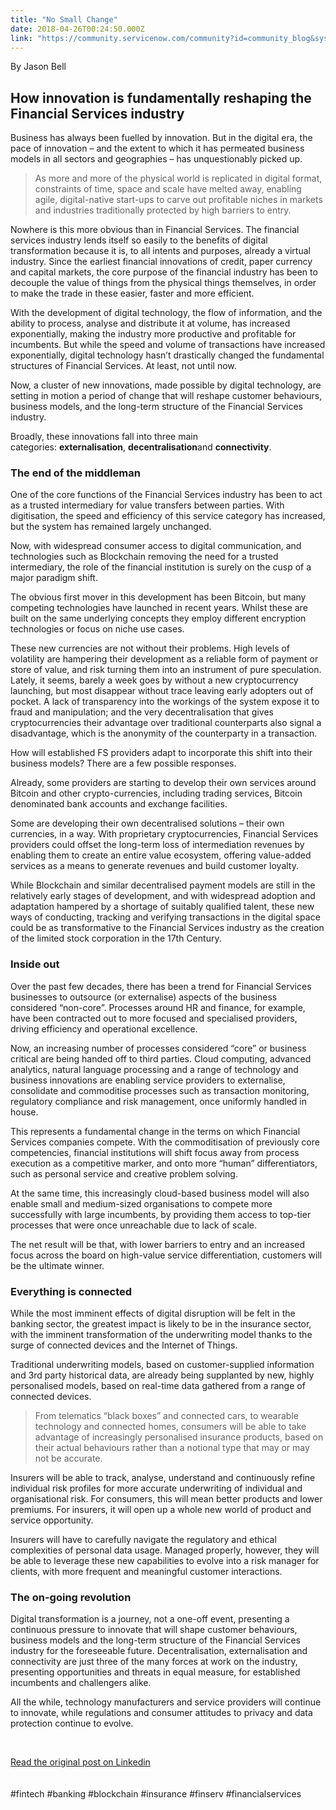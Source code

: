 ```yaml
---
title: "No Small Change"
date: 2018-04-26T00:24:50.000Z
link: "https://community.servicenow.com/community?id=community_blog&sys_id=d91953b7dbe1d300fac7f4621f9619de"
---
```

<p>By Jason Bell</p>
<h2><strong>How innovation is fundamentally reshaping the Financial Services industry</strong></h2>
<p>Business has always been fuelled by innovation. But in the digital era, the pace of innovation – and the extent to which it has permeated business models in all sectors and geographies – has unquestionably picked up.</p>
<blockquote>As more and more of the physical world is replicated in digital format, constraints of time, space and scale have melted away, enabling agile, digital-native start-ups to carve out profitable niches in markets and industries traditionally protected by high barriers to entry.</blockquote>
<p>Nowhere is this more obvious than in Financial Services. The financial services industry lends itself so easily to the benefits of digital transformation because it is, to all intents and purposes, already a virtual industry. Since the earliest financial innovations of credit, paper currency and capital markets, the core purpose of the financial industry has been to decouple the value of things from the physical things themselves, in order to make the trade in these easier, faster and more efficient.</p>
<p>With the development of digital technology, the flow of information, and the ability to process, analyse and distribute it at volume, has increased exponentially, making the industry more productive and profitable for incumbents. But while the speed and volume of transactions have increased exponentially, digital technology hasn’t drastically changed the fundamental structures of Financial Services. At least, not until now.</p>
<p>Now, a cluster of new innovations, made possible by digital technology, are setting in motion a period of change that will reshape customer behaviours, business models, and the long-term structure of the Financial Services industry.</p>
<p>Broadly, these innovations fall into three main categories: <strong>externalisation</strong>, <strong>decentralisation</strong>and <strong>connectivity</strong>.</p>
<h3><strong>The end of the middleman</strong></h3>
<p>One of the core functions of the Financial Services industry has been to act as a trusted intermediary for value transfers between parties. With digitisation, the speed and efficiency of this service category has increased, but the system has remained largely unchanged.</p>
<p>Now, with widespread consumer access to digital communication, and technologies such as Blockchain removing the need for a trusted intermediary, the role of the financial institution is surely on the cusp of a major paradigm shift.</p>
<p>The obvious first mover in this development has been Bitcoin, but many competing technologies have launched in recent years. Whilst these are built on the same underlying concepts they employ different encryption technologies or focus on niche use cases.</p>
<p>These new currencies are not without their problems. High levels of volatility are hampering their development as a reliable form of payment or store of value, and risk turning them into an instrument of pure speculation. Lately, it seems, barely a week goes by without a new cryptocurrency launching, but most disappear without trace leaving early adopters out of pocket. A lack of transparency into the workings of the system expose it to fraud and manipulation; and the very decentralisation that gives cryptocurrencies their advantage over traditional counterparts also signal a disadvantage, which is the anonymity of the counterparty in a transaction.</p>
<p>How will established FS providers adapt to incorporate this shift into their business models? There are a few possible responses.</p>
<p>Already, some providers are starting to develop their own services around Bitcoin and other crypto-currencies, including trading services, Bitcoin denominated bank accounts and exchange facilities.</p>
<p>Some are developing their own decentralised solutions – their own currencies, in a way. With proprietary cryptocurrencies, Financial Services providers could offset the long-term loss of intermediation revenues by enabling them to create an entire value ecosystem, offering value-added services as a means to generate revenues and build customer loyalty.</p>
<p>While Blockchain and similar decentralised payment models are still in the relatively early stages of development, and with widespread adoption and adaptation hampered by a shortage of suitably qualified talent, these new ways of conducting, tracking and verifying transactions in the digital space could be as transformative to the Financial Services industry as the creation of the limited stock corporation in the 17th Century.  </p>
<h3><strong>Inside out</strong></h3>
<p>Over the past few decades, there has been a trend for Financial Services businesses to outsource (or externalise) aspects of the business considered “non-core”. Processes around HR and finance, for example, have been contracted out to more focused and specialised providers, driving efficiency and operational excellence.</p>
<p>Now, an increasing number of processes considered “core” or business critical are being handed off to third parties. Cloud computing, advanced analytics, natural language processing and a range of technology and business innovations are enabling service providers to externalise, consolidate and commoditise processes such as transaction monitoring, regulatory compliance and risk management, once uniformly handled in house.</p>
<p>This represents a fundamental change in the terms on which Financial Services companies compete. With the commoditisation of previously core competencies, financial institutions will shift focus away from process execution as a competitive marker, and onto more “human” differentiators, such as personal service and creative problem solving.</p>
<p>At the same time, this increasingly cloud-based business model will also enable small and medium-sized organisations to compete more successfully with large incumbents, by providing them access to top-tier processes that were once unreachable due to lack of scale.</p>
<p>The net result will be that, with lower barriers to entry and an increased focus across the board on high-value service differentiation, customers will be the ultimate winner.</p>
<div id="ember5975" class="ember-view">
<div class="reader-article-content">
<h3><strong>Everything is connected</strong></h3>
<p>While the most imminent effects of digital disruption will be felt in the banking sector, the greatest impact is likely to be in the insurance sector, with the imminent transformation of the underwriting model thanks to the surge of connected devices and the Internet of Things.</p>
<p>Traditional underwriting models, based on customer-supplied information and 3rd party historical data, are already being supplanted by new, highly personalised models, based on real-time data gathered from a range of connected devices.</p>
<blockquote>From telematics “black boxes” and connected cars, to wearable technology and connected homes, consumers will be able to take advantage of increasingly personalised insurance products, based on their actual behaviours rather than a notional type that may or may not be accurate.</blockquote>
<p>Insurers will be able to track, analyse, understand and continuously refine individual risk profiles for more accurate underwriting of individual and organisational risk. For consumers, this will mean better products and lower premiums. For insurers, it will open up a whole new world of product and service opportunity.</p>
<p>Insurers will have to carefully navigate the regulatory and ethical complexities of personal data usage. Managed properly, however, they will be able to leverage these new capabilities to evolve into a risk manager for clients, with more frequent and meaningful customer interactions.</p>
<h3><strong>The on-going revolution</strong></h3>
<p>Digital transformation is a journey, not a one-off event, presenting a continuous pressure to innovate that will shape customer behaviours, business models and the long-term structure of the Financial Services industry for the foreseeable future. Decentralisation, externalisation and connectivity are just three of the many forces at work on the industry, presenting opportunities and threats in equal measure, for established incumbents and challengers alike.  </p>
<p>All the while, technology manufacturers and service providers will continue to innovate, while regulations and consumer attitudes to privacy and data protection continue to evolve.</p>
<p> </p>
</div>
</div>
<div class="reader-flag-content__wrapper mb4 clear-both"><a href="https://www.linkedin.com/pulse/small-change-jason-bell/" rel="nofollow">Read the original post on Linkedin</a></div>
<div class="reader-flag-content__wrapper mb4 clear-both"> </div>
<div class="reader-flag-content__wrapper mb4 clear-both"> </div>
<div class="reader-flag-content__wrapper mb4 clear-both">#fintech #banking #blockchain #insurance #finserv #financialservices</div>